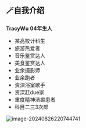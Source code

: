 ## 🪄自我介绍
**TracyWu**
**04年生人**
* 某高校计科生
* 旅游热爱者
* 音乐鉴赏达人
* 美食鉴赏达人
* 业余摄影师
* 业余跑者
* 资深浴室歌手
* 资深赶due家
* 重度精神洁癖患者
* 科目二三3次郎

![image-20240826220744741](https://ccwu-1316557530.cos.ap-guangzhou.myqcloud.com/image-20240826220744741.png)
